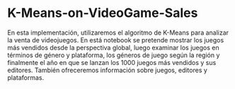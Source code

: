 # K-Means-on-VideoGame-Sales
En esta implementación, utilizaremos el algoritmo de K-Means para analizar la venta de videojuegos. En está notebook se pretende mostrar los juegos más vendidos desde la perspectiva global, luego examinar los juegos en términos de género y plataforma, los géneros de juego según la región y finalmente el año en que se lanzan los 1000 juegos más vendidos y sus editores. También ofreceremos información sobre juegos, editores y plataformas.
